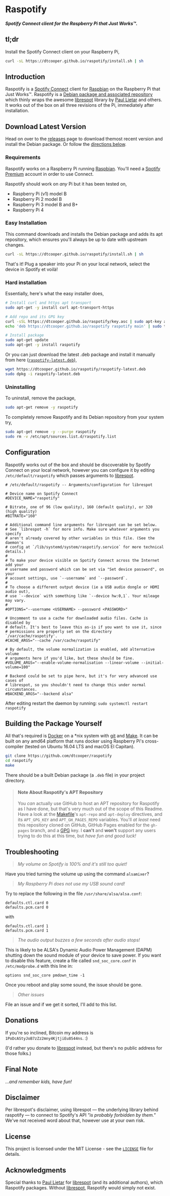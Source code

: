 # Raspotify

_**Spotify Connect client for the Raspberry Pi that Just Works™.**_

## tl;dr

Install the Spotify Connect client on your Raspberry Pi,

```bash
curl -sL https://dtcooper.github.io/raspotify/install.sh | sh
```

## Introduction

Raspotify is a [Spotify Connect](https://www.spotify.com/connect/) client for
[Raspbian](https://www.raspberrypi.org/downloads/raspbian/) on the Raspberry Pi
that Just Works™. Raspotify is a
[Debian package and associated repository](https://en.wikipedia.org/wiki/Deb_\(file_format\))
which thinly wraps the awesome
[librespot](https://github.com/librespot-org/librespot) library by
[Paul Lietar](https://github.com/plietar) and others. It works out of the box on
all three revisions of the Pi, immediately after installation.

## Download Latest Version

Head on over to the [releases](https://github.com/dtcooper/raspotify/releases/latest)
page to download themost recent version and install the Debian package. Or follow
the [directions below](#easy-installation).

### Requirements

Raspotify works on a Raspberry Pi running [Raspbian](https://www.raspberrypi.org/downloads/raspbian/).
You'll need a [Spotify Premium](https://www.spotify.com/premium/) account in order
to use Connect.

Raspotify should work on _any_ Pi but it has been tested on,

* Raspberry Pi (v1) model B
* Raspberry Pi 2 model B
* Raspberry Pi 3 model B and B+
* Raspberry Pi 4

### Easy Installation

This command downloads and installs the Debian package and adds its apt repository,
which ensures you'll always be up to date with upstream changes.

```bash
curl -sL https://dtcooper.github.io/raspotify/install.sh | sh
```

That's it! Plug a speaker into your Pi on your local network, select the device
in Spotify et voilà!

### Hard installation

Essentially, here's what the easy installer does,

```bash
# Install curl and https apt transport
sudo apt-get -y install curl apt-transport-https

# Add repo and its GPG key
curl -sSL https://dtcooper.github.io/raspotify/key.asc | sudo apt-key add -v -
echo 'deb https://dtcooper.github.io/raspotify raspotify main' | sudo tee /etc/apt/sources.list.d/raspotify.list

# Install package
sudo apt-get update
sudo apt-get -y install raspotify
```

Or you can just download the latest .deb package and install it manually from
here ([`raspotify-latest.deb`](https://dtcooper.github.io/raspotify/raspotify-latest.deb)),

```bash
wget https://dtcooper.github.io/raspotify/raspotify-latest.deb
sudo dpkg -i raspotify-latest.deb
```

### Uninstalling

To uninstall, remove the package,

```bash
sudo apt-get remove -y raspotify
```

To completely remove Raspotify and its Debian repository from your system try,
```bash
sudo apt-get remove -y --purge raspotify
sudo rm -v /etc/apt/sources.list.d/raspotify.list
```

## Configuration

Raspotify works out of the box and should be discoverable by Spotify Connect on
your local network, however you can configure it by editing `/etc/default/raspotify`
which passes arguments to [librespot](https://github.com/librespot-org/librespot).

```
# /etc/default/raspotify -- Arguments/configuration for librespot

# Device name on Spotify Connect
#DEVICE_NAME="raspotify"

# Bitrate, one of 96 (low quality), 160 (default quality), or 320 (high quality)
#BITRATE="160"

# Additional command line arguments for librespot can be set below.
# See `librespot -h` for more info. Make sure whatever arguments you specify
# aren't already covered by other variables in this file. (See the daemon's
# config at `/lib/systemd/system/raspotify.service` for more technical details.)
#
# To make your device visible on Spotify Connect across the Internet add your
# username and password which can be set via "Set device password", on your
# account settings, use `--username` and `--password`.
#
# To choose a different output device (ie a USB audio dongle or HDMI audio out),
# use `--device` with something like `--device hw:0,1`. Your mileage may vary.
#
#OPTIONS="--username <USERNAME> --password <PASSWORD>"

# Uncomment to use a cache for downloaded audio files. Cache is disabled by
# default. It's best to leave this as-is if you want to use it, since
# permissions are properly set on the directory `/var/cache/raspotify'.
#CACHE_ARGS="--cache /var/cache/raspotify"

# By default, the volume normalization is enabled, add alternative volume
# arguments here if you'd like, but these should be fine.
#VOLUME_ARGS="--enable-volume-normalisation --linear-volume --initial-volume=100"

# Backend could be set to pipe here, but it's for very advanced use cases of
# librespot, so you shouldn't need to change this under normal circumstances.
#BACKEND_ARGS="--backend alsa"
```

After editing restart the daemon by running: `sudo systemctl restart raspotify`

## Building the Package Yourself

All that's required is [Docker](https://www.docker.com/) on a \*nix system with
[git](https://git-scm.com/) and [Make](https://www.gnu.org/software/make/). It
can be built on any amd64 platform that runs docker using Raspberry Pi's
cross-compiler (tested on Ubuntu 16.04 LTS and macOS El Capitan).

```bash
git clone https://github.com/dtcooper/raspotify
cd raspotify
make
```

There should be a built Debian package (a `.deb` file) in your project directory.

> #### Note About Raspotify's APT Repository
>
> You _can_ actually use GitHub to host an APT repository for Raspotify as I
> have done, but that's very much out of the scope of this Readme. Have a look
> at the [Makefile](Makefile)'s `apt-repo` and `apt-deploy` directives, and its
> `APT_GPG_KEY` and `APT_GH_PAGES_REPO` variables. You'll _at least_ need this
> repository cloned on GitHub, GitHub Pages enabled for the `gh-pages` branch,
> and a [GPG](https://www.gnupg.org/) key. I **can't** and **won't** support any
> users trying to do this at this time, but _have fun and good luck!_

## Troubleshooting

> *My volume on Spotify is 100% and it's still too quiet!*

Have you tried turning the volume up using the command `alsamixer`?

> *My Raspberry Pi does not use my USB sound card!*

Try to replace the following in the file `/usr/share/alsa/alsa.conf`:

```
defaults.ctl.card 0
defaults.pcm.card 0
```
with
```
defaults.ctl.card 1
defaults.pcm.card 1
```
> *The audio output buzzes a few seconds after audio stops!*

This is likely to be ALSA's Dynamic Audio Power Management (DAPM) shutting down
the sound module of your device to save power. If you want to disable this feature,
create a file called `snd_soc_core.conf` in `/etc/modprobe.d` with this line in:
```
options snd_soc_core pmdown_time -1
```
Once you reboot and play some sound, the issue should be gone.

> *Other issues*

File an issue and if we get it sorted, I'll add to this list.

## Donations

If you're so inclined, Bitcoin my address is `1PoDcAStyJoB7zZz2mny4KjtjiEu8S44ns`. :)

(I'd rather you donate to [librespot](https://github.com/librespot-org/librespot)
instead, but there's no public address for those folks.)

## Final Note

_...and remember kids, have fun!_

## Disclaimer

Per librespot's disclaimer, using librespot &mdash; the underlying library behind
raspotify &mdash; to connect to Spotify's API _"is probably forbidden by them."_
We've not received word about that, however use at your own risk.

## License

This project is licensed under the MIT License - see the [`LICENSE`](LICENSE)
file for details.

## Acknowledgments

Special thanks to [Paul Lietar](https://github.com/plietar) for
[librespot](https://github.com/librespot-org/librespot) (and its additional authors),
which Raspotify packages. Without [librespot](https://github.com/librespot-org/librespot),
Raspotify would simply not exist.
